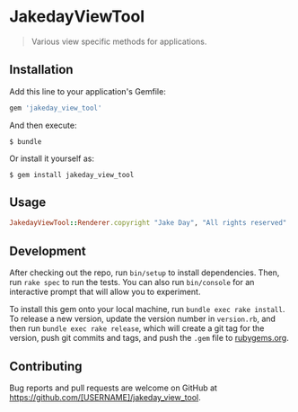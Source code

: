 # JakedayViewTool

> Various view specific methods for applications.

## Installation

Add this line to your application's Gemfile:

```ruby
gem 'jakeday_view_tool'
```

And then execute:

    $ bundle

Or install it yourself as:

    $ gem install jakeday_view_tool

## Usage

```ruby
JakedayViewTool::Renderer.copyright "Jake Day", "All rights reserved"
```
## Development

After checking out the repo, run `bin/setup` to install dependencies. Then, run `rake spec` to run the tests. You can also run `bin/console` for an interactive prompt that will allow you to experiment.

To install this gem onto your local machine, run `bundle exec rake install`. To release a new version, update the version number in `version.rb`, and then run `bundle exec rake release`, which will create a git tag for the version, push git commits and tags, and push the `.gem` file to [rubygems.org](https://rubygems.org).

## Contributing

Bug reports and pull requests are welcome on GitHub at https://github.com/[USERNAME]/jakeday_view_tool.

